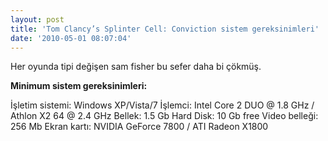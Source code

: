 ```yaml
---
layout: post
title: 'Tom Clancy’s Splinter Cell: Conviction sistem gereksinimleri'
date: '2010-05-01 08:07:04'
---
```


Her oyunda tipi değişen sam fisher bu sefer daha bi çökmüş.

<strong>Minimum sistem gereksinimleri:</strong>

İşletim sistemi: Windows XP/Vista/7
İşlemci: Intel Core 2 DUO @ 1.8 GHz / Athlon X2 64 @ 2.4 GHz
Bellek: 1.5 Gb
Hard Disk: 10 Gb free
Video belleği: 256 Mb
Ekran kartı: NVIDIA GeForce 7800 / ATI Radeon X1800